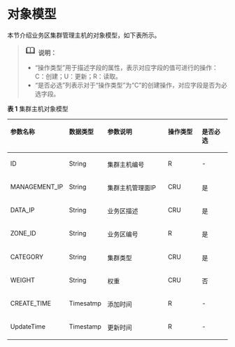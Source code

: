 # 对象模型<a name="apig-phapi-200220015"></a>

本节介绍业务区集群管理主机的对象模型，如下表所示。

>![](public_sys-resources/icon-note.gif) **说明：**   
>-   “操作类型”用于描述字段的属性，表示对应字段的值可进行的操作：  
>    C：创建；U：更新；R：读取。  
>-   “是否必选”列表示对于“操作类型”为“C”的创建操作，对应字段是否为必选字段。  

**表 1**  集群主机对象模型

<a name="table36197244"></a>
<table><thead align="left"><tr id="row19205251"><th class="cellrowborder" valign="top" width="18%" id="mcps1.2.6.1.1"><p id="p12121484"><a name="p12121484"></a><a name="p12121484"></a>参数名称</p>
</th>
<th class="cellrowborder" valign="top" width="17%" id="mcps1.2.6.1.2"><p id="p42316146"><a name="p42316146"></a><a name="p42316146"></a>数据类型</p>
</th>
<th class="cellrowborder" valign="top" width="33%" id="mcps1.2.6.1.3"><p id="p5055772"><a name="p5055772"></a><a name="p5055772"></a>参数说明</p>
</th>
<th class="cellrowborder" valign="top" width="17%" id="mcps1.2.6.1.4"><p id="p6864370"><a name="p6864370"></a><a name="p6864370"></a>操作类型</p>
</th>
<th class="cellrowborder" valign="top" width="15%" id="mcps1.2.6.1.5"><p id="p19143134"><a name="p19143134"></a><a name="p19143134"></a>是否必选</p>
</th>
</tr>
</thead>
<tbody><tr id="row7089989"><td class="cellrowborder" valign="top" width="18%" headers="mcps1.2.6.1.1 "><p id="p37418257"><a name="p37418257"></a><a name="p37418257"></a>ID</p>
</td>
<td class="cellrowborder" valign="top" width="17%" headers="mcps1.2.6.1.2 "><p id="p10980010"><a name="p10980010"></a><a name="p10980010"></a>String</p>
</td>
<td class="cellrowborder" valign="top" width="33%" headers="mcps1.2.6.1.3 "><p id="p16965623"><a name="p16965623"></a><a name="p16965623"></a>集群主机编号</p>
</td>
<td class="cellrowborder" valign="top" width="17%" headers="mcps1.2.6.1.4 "><p id="p32038241"><a name="p32038241"></a><a name="p32038241"></a>R</p>
</td>
<td class="cellrowborder" valign="top" width="15%" headers="mcps1.2.6.1.5 "><p id="p44960719"><a name="p44960719"></a><a name="p44960719"></a>-</p>
</td>
</tr>
<tr id="row1993291"><td class="cellrowborder" valign="top" width="18%" headers="mcps1.2.6.1.1 "><p id="p27238907"><a name="p27238907"></a><a name="p27238907"></a>MANAGEMENT_IP</p>
</td>
<td class="cellrowborder" valign="top" width="17%" headers="mcps1.2.6.1.2 "><p id="p58867876"><a name="p58867876"></a><a name="p58867876"></a>String</p>
</td>
<td class="cellrowborder" valign="top" width="33%" headers="mcps1.2.6.1.3 "><p id="p3568621"><a name="p3568621"></a><a name="p3568621"></a>集群主机管理面IP</p>
</td>
<td class="cellrowborder" valign="top" width="17%" headers="mcps1.2.6.1.4 "><p id="p20622846"><a name="p20622846"></a><a name="p20622846"></a>CRU</p>
</td>
<td class="cellrowborder" valign="top" width="15%" headers="mcps1.2.6.1.5 "><p id="p59837824"><a name="p59837824"></a><a name="p59837824"></a>是</p>
</td>
</tr>
<tr id="row1669506"><td class="cellrowborder" valign="top" width="18%" headers="mcps1.2.6.1.1 "><p id="p1012336"><a name="p1012336"></a><a name="p1012336"></a>DATA_IP</p>
</td>
<td class="cellrowborder" valign="top" width="17%" headers="mcps1.2.6.1.2 "><p id="p14890402"><a name="p14890402"></a><a name="p14890402"></a>String</p>
</td>
<td class="cellrowborder" valign="top" width="33%" headers="mcps1.2.6.1.3 "><p id="p65271937"><a name="p65271937"></a><a name="p65271937"></a>业务区描述</p>
</td>
<td class="cellrowborder" valign="top" width="17%" headers="mcps1.2.6.1.4 "><p id="p52535540"><a name="p52535540"></a><a name="p52535540"></a>CRU</p>
</td>
<td class="cellrowborder" valign="top" width="15%" headers="mcps1.2.6.1.5 "><p id="p27520356"><a name="p27520356"></a><a name="p27520356"></a>是</p>
</td>
</tr>
<tr id="row46356614"><td class="cellrowborder" valign="top" width="18%" headers="mcps1.2.6.1.1 "><p id="p63898235"><a name="p63898235"></a><a name="p63898235"></a>ZONE_ID</p>
</td>
<td class="cellrowborder" valign="top" width="17%" headers="mcps1.2.6.1.2 "><p id="p8374561"><a name="p8374561"></a><a name="p8374561"></a>String</p>
</td>
<td class="cellrowborder" valign="top" width="33%" headers="mcps1.2.6.1.3 "><p id="p7250847"><a name="p7250847"></a><a name="p7250847"></a>业务区编号</p>
</td>
<td class="cellrowborder" valign="top" width="17%" headers="mcps1.2.6.1.4 "><p id="p50447774"><a name="p50447774"></a><a name="p50447774"></a>R</p>
</td>
<td class="cellrowborder" valign="top" width="15%" headers="mcps1.2.6.1.5 "><p id="p59737926"><a name="p59737926"></a><a name="p59737926"></a>是</p>
</td>
</tr>
<tr id="row770424"><td class="cellrowborder" valign="top" width="18%" headers="mcps1.2.6.1.1 "><p id="p62404399"><a name="p62404399"></a><a name="p62404399"></a>CATEGORY</p>
</td>
<td class="cellrowborder" valign="top" width="17%" headers="mcps1.2.6.1.2 "><p id="p21591587"><a name="p21591587"></a><a name="p21591587"></a>String</p>
</td>
<td class="cellrowborder" valign="top" width="33%" headers="mcps1.2.6.1.3 "><p id="p4088123"><a name="p4088123"></a><a name="p4088123"></a>集群类型</p>
</td>
<td class="cellrowborder" valign="top" width="17%" headers="mcps1.2.6.1.4 "><p id="p62702560"><a name="p62702560"></a><a name="p62702560"></a>CRU</p>
</td>
<td class="cellrowborder" valign="top" width="15%" headers="mcps1.2.6.1.5 "><p id="p45742585"><a name="p45742585"></a><a name="p45742585"></a>是</p>
</td>
</tr>
<tr id="row9030085"><td class="cellrowborder" valign="top" width="18%" headers="mcps1.2.6.1.1 "><p id="p60348264"><a name="p60348264"></a><a name="p60348264"></a>WEIGHT</p>
</td>
<td class="cellrowborder" valign="top" width="17%" headers="mcps1.2.6.1.2 "><p id="p56371187"><a name="p56371187"></a><a name="p56371187"></a>String</p>
</td>
<td class="cellrowborder" valign="top" width="33%" headers="mcps1.2.6.1.3 "><p id="p2663439"><a name="p2663439"></a><a name="p2663439"></a>权重</p>
</td>
<td class="cellrowborder" valign="top" width="17%" headers="mcps1.2.6.1.4 "><p id="p14412003"><a name="p14412003"></a><a name="p14412003"></a>CRU</p>
</td>
<td class="cellrowborder" valign="top" width="15%" headers="mcps1.2.6.1.5 "><p id="p26521624"><a name="p26521624"></a><a name="p26521624"></a>否</p>
</td>
</tr>
<tr id="row37368030"><td class="cellrowborder" valign="top" width="18%" headers="mcps1.2.6.1.1 "><p id="p6911623"><a name="p6911623"></a><a name="p6911623"></a>CREATE_TIME</p>
</td>
<td class="cellrowborder" valign="top" width="17%" headers="mcps1.2.6.1.2 "><p id="p22970596"><a name="p22970596"></a><a name="p22970596"></a>Timesatmp</p>
</td>
<td class="cellrowborder" valign="top" width="33%" headers="mcps1.2.6.1.3 "><p id="p48679006"><a name="p48679006"></a><a name="p48679006"></a>添加时间</p>
</td>
<td class="cellrowborder" valign="top" width="17%" headers="mcps1.2.6.1.4 "><p id="p50685404"><a name="p50685404"></a><a name="p50685404"></a>R</p>
</td>
<td class="cellrowborder" valign="top" width="15%" headers="mcps1.2.6.1.5 "><p id="p11877063"><a name="p11877063"></a><a name="p11877063"></a>-</p>
</td>
</tr>
<tr id="row39784704"><td class="cellrowborder" valign="top" width="18%" headers="mcps1.2.6.1.1 "><p id="p1335609"><a name="p1335609"></a><a name="p1335609"></a>UpdateTime</p>
</td>
<td class="cellrowborder" valign="top" width="17%" headers="mcps1.2.6.1.2 "><p id="p41075474"><a name="p41075474"></a><a name="p41075474"></a>Timestamp</p>
</td>
<td class="cellrowborder" valign="top" width="33%" headers="mcps1.2.6.1.3 "><p id="p38779059"><a name="p38779059"></a><a name="p38779059"></a>更新时间</p>
</td>
<td class="cellrowborder" valign="top" width="17%" headers="mcps1.2.6.1.4 "><p id="p54096069"><a name="p54096069"></a><a name="p54096069"></a>R</p>
</td>
<td class="cellrowborder" valign="top" width="15%" headers="mcps1.2.6.1.5 "><p id="p19705455"><a name="p19705455"></a><a name="p19705455"></a>-</p>
</td>
</tr>
</tbody>
</table>

